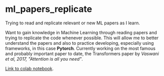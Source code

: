 # ml_papers_replicate
Trying to read and replicate relevant or new ML papers as I learn.

Want to gain knowledge in Machine Learning through reading papers and trying to replicate the code whenever possible. This will allow me to better understand the papers and also to practice developing, especially using frameworks, in this case **Pytorch**.
Currently working on the most famous and probably important paper to date, the Transformers paper by *Vaswani et al, 2017, "Attention is all you need"*.

[Link to colab notebook](https://colab.research.google.com/drive/1vzuvD2lRQoqVtv2yKor1GYpytmpDAS18?usp=sharing).
